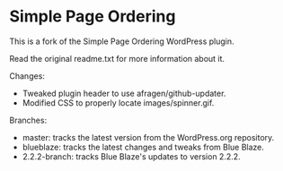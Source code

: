 Simple Page Ordering
====================

This is a fork of the Simple Page Ordering WordPress plugin.

Read the original readme.txt for more information about it.

Changes:
* Tweaked plugin header to use afragen/github-updater.
* Modified CSS to properly locate images/spinner.gif.

Branches:
* master:       tracks the latest version from the WordPress.org repository.
* blueblaze:    tracks the latest changes and tweaks from Blue Blaze.
* 2.2.2-branch: tracks Blue Blaze's updates to version 2.2.2.